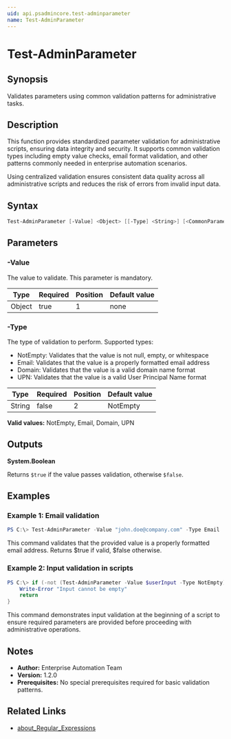 ```yaml
---
uid: api.psadmincore.test-adminparameter
name: Test-AdminParameter
---
```


# Test-AdminParameter

## Synopsis
Validates parameters using common validation patterns for administrative tasks.

## Description
This function provides standardized parameter validation for administrative scripts, ensuring data integrity and security. It supports common validation types including empty value checks, email format validation, and other patterns commonly needed in enterprise automation scenarios.

Using centralized validation ensures consistent data quality across all administrative scripts and reduces the risk of errors from invalid input data.

## Syntax
```powershell
Test-AdminParameter [-Value] <Object> [[-Type] <String>] [<CommonParameters>]
```

## Parameters

### -Value
The value to validate. This parameter is mandatory.

| Type | Required | Position | Default value |
|------|----------|----------|---------------|
| Object | true | 1 | none |

### -Type
The type of validation to perform. Supported types:
- NotEmpty: Validates that the value is not null, empty, or whitespace
- Email: Validates that the value is a properly formatted email address
- Domain: Validates that the value is a valid domain name format
- UPN: Validates that the value is a valid User Principal Name format

| Type | Required | Position | Default value |
|------|----------|----------|---------------|
| String | false | 2 | NotEmpty |

**Valid values:** NotEmpty, Email, Domain, UPN

## Outputs
**System.Boolean**

Returns `$true` if the value passes validation, otherwise `$false`.

## Examples

### Example 1: Email validation
```powershell
PS C:\> Test-AdminParameter -Value "john.doe@company.com" -Type Email
```

This command validates that the provided value is a properly formatted email address. Returns $true if valid, $false otherwise.

### Example 2: Input validation in scripts
```powershell
PS C:\> if (-not (Test-AdminParameter -Value $userInput -Type NotEmpty)) {
    Write-Error "Input cannot be empty"
    return
}
```

This command demonstrates input validation at the beginning of a script to ensure required parameters are provided before proceeding with administrative operations.

## Notes
- **Author:** Enterprise Automation Team
- **Version:** 1.2.0
- **Prerequisites:** No special prerequisites required for basic validation patterns.

## Related Links
- [about_Regular_Expressions](https://docs.microsoft.com/powershell/module/microsoft.powershell.core/about/about_regular_expressions)